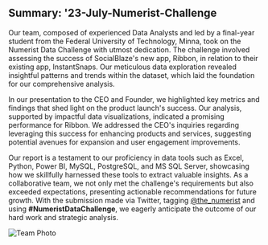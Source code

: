 <!DOCTYPE html>
<html>
<head>
    <title>'23-July-Numerist-Challenge</title>
</head>
<body>
    <h2>Summary: '23-July-Numerist-Challenge
    </h2>
    <p>Our team, composed of experienced Data Analysts and led by a final-year student from the Federal University of Technology, Minna, took on the Numerist Data Challenge with utmost dedication. The challenge involved assessing the success of SocialBlaze's new app, Ribbon, in relation to their existing app, InstantSnaps. Our meticulous data exploration revealed insightful patterns and trends within the dataset, which laid the foundation for our comprehensive analysis.
    </p>
    <p>In our presentation to the CEO and Founder, we highlighted key metrics and findings that shed light on the product launch's success. Our analysis, supported by impactful data visualizations, indicated a promising performance for Ribbon. We addressed the CEO's inquiries regarding leveraging this success for enhancing products and services, suggesting potential avenues for expansion and user engagement improvements.
    </p>
    <p>Our report is a testament to our proficiency in data tools such as Excel, Python, Power BI, MySQL, PostgreSQL, and MS SQL Server, showcasing how we skillfully harnessed these tools to extract valuable insights. As a collaborative team, we not only met the challenge's requirements but also exceeded expectations, presenting actionable recommendations for future growth. With the submission made via Twitter, tagging <a href="https://twitter.com/the_numerist">@the_numerist</a> and using <strong>#NumeristDataChallenge</strong>, we eagerly anticipate the outcome of our hard work and strategic analysis.
    </p>
     <img src="your_image_url_here" alt="Team Photo">
</body>
</html>
